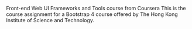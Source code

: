 Front-end Web UI Frameworks and Tools course from Coursera
This is the course assignment for a Bootstrap 4 course offered by The Hong Kong Institute of Science and Technology.

